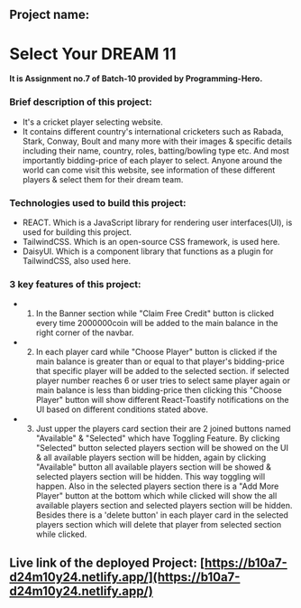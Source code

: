 ## Project name:

# Select Your DREAM 11

**It is Assignment no.7 of Batch-10 provided by Programming-Hero.**


### **Brief description of this project:**

- It's a cricket player selecting website.
- It contains different country's international cricketers such as Rabada, Stark, Conway, Boult and many more with their images & specific details including their name, country, roles, batting/bowling type etc. And most importantly bidding-price of each player to select. Anyone around the world can come visit this website, see information of these different players & select them for their dream team.


### **Technologies used to build this project:**

- REACT. Which is a JavaScript library for rendering user interfaces(UI), is used for building this project.
- TailwindCSS. Which is an open-source CSS framework, is used here.
- DaisyUI. Which is a component library that functions as a plugin for TailwindCSS, also used here.


### **3 key features of this project:**

- 1. In the Banner section while "Claim Free Credit" button is clicked every time 2000000coin will be added to the main balance in the right corner of the navbar.

- 2. In each player card while "Choose Player" button is clicked if the main balance is greater than or equal to that player's bidding-price that specific player will be added to the selected section. if selected player number reaches 6 or user tries to select same player again or main balance is less than bidding-price then clicking this "Choose Player" button will show different React-Toastify notifications on the UI based on different conditions stated above.

- 3. Just upper the players card section their are 2 joined buttons named "Available" & "Selected" which have Toggling Feature. By clicking "Selected" button selected players section will be showed on the UI & all available players section will be hidden, again by clicking "Available" button all available players section will be showed & selected players section will be hidden. This way toggling will happen. Also in the selected players section there is a "Add More Player" button at the bottom which while clicked will show the all available players section and selected players section will be hidden. Besides there is a 'delete button' in each player card in the selected players section which will delete that player from selected section while clicked.


## Live link of the deployed Project: [https://b10a7-d24m10y24.netlify.app/](https://b10a7-d24m10y24.netlify.app/)